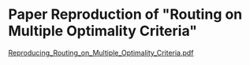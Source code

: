 # Paper Reproduction of "Routing on Multiple Optimality Criteria"
[Reproducing_Routing_on_Multiple_Optimality_Criteria.pdf](https://github.com/eric334/Routing-Multiple-Optimality-Criteria-Reproduction/blob/main/Reproducing_Routing_on_Multiple_Optimality_Criteria.pdf)

